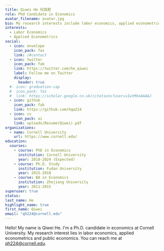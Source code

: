 ```yaml
---
title: Qiwei He 何其蔚
role: Phd Candidate in Economics
avatar_filename: avatar.jpg
bio: My research interests include labor economics, applied econometrics and public economics.
interests:
  - Labor Economics
  - Applied Econometrics
social:
  - icon: envelope
    icon_pack: fas
    link: /#contact
  - icon: twitter
    icon_pack: fab
    link: https://twitter.com/he_qiwei
    label: Follow me on Twitter
    display:
      header: true
  #- icon: graduation-cap
  #  icon_pack: fas
  #  link: https://scholar.google.co.uk/citations?user=sIwtMXoAAAAJ
  - icon: github
    icon_pack: fab
    link: https://github.com/hqw224
  - icon: cv
    icon_pack: ai
    link: uploads/Resume(Qiwei).pdf
organizations:
  - name: Cornell University
    url: https://www.cornell.edu/
education:
  courses:
    - course: PhD in Economics
      institution: Cornell University
      year: 2018-2024 (Expected)
    - course: Ph.D. Study
      institution: Fudan University
      year: 2015-2018
    - course: BA in Economics
      institution: Zhejiang University
      year: 2011-2015
superuser: true
status:
last_name: He
highlight_name: true
first_name: Qiwei
email: "qh224@cornell.edu"
---
```


Hello! My name is Qiwei He. I'm a Ph.D. candidate in economics at Cornell University. My research interest lies in labor economics, applied econometrics and public economics. You can reach me at qh224@cornell.edu. 

